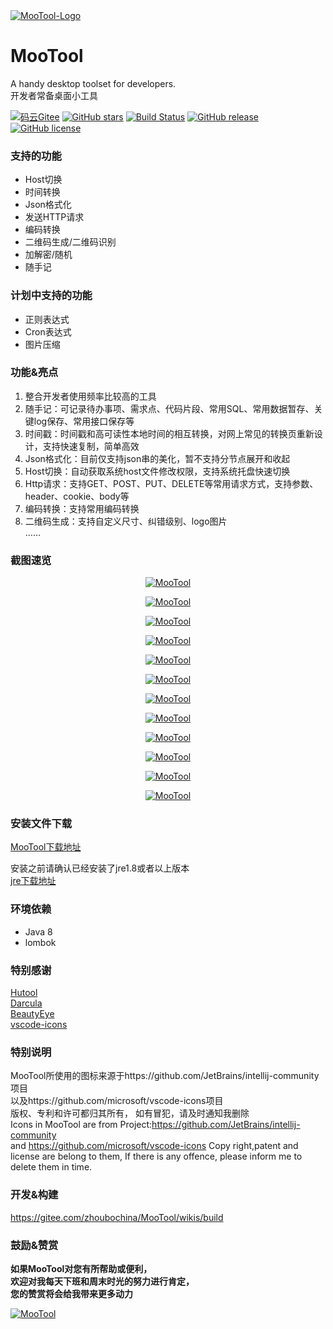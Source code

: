 <a href="https://gitee.com/zhoubochina/MooTool">
 <img alt="MooTool-Logo" src="https://raw.githubusercontent.com/rememberber/MooTool/master/src/main/resources/icon/logo-128.png">
</a>
  
# MooTool 
A handy desktop toolset for developers.   
开发者常备桌面小工具  

[![码云Gitee](https://gitee.com/zhoubochina/MooTool/badge/star.svg?theme=blue)](https://gitee.com/zhoubochina/MooTool)
[![GitHub stars](https://img.shields.io/github/stars/rememberber/MooTool.svg)](https://github.com/rememberber/MooTool)
[![Build Status](https://travis-ci.org/rememberber/MooTool.svg?branch=master)](https://travis-ci.org/rememberber/MooTool)
[![GitHub release](https://img.shields.io/github/v/release/rememberber/MooTool)](https://github.com/rememberber/MooTool/releases)
[![GitHub license](https://img.shields.io/github/license/rememberber/MooTool)](https://github.com/rememberber/MooTool/blob/master/LICENSE.txt)

### 支持的功能
+ Host切换  
+ 时间转换  
+ Json格式化  
+ 发送HTTP请求  
+ 编码转换  
+ 二维码生成/二维码识别 
+ 加解密/随机  
+ 随手记  

### 计划中支持的功能
+ 正则表达式  
+ Cron表达式  
+ 图片压缩  

### 功能&亮点
1. 整合开发者使用频率比较高的工具  
2. 随手记：可记录待办事项、需求点、代码片段、常用SQL、常用数据暂存、关键log保存、常用接口保存等
3. 时间戳：时间戳和高可读性本地时间的相互转换，对网上常见的转换页重新设计，支持快速复制，简单高效  
4. Json格式化：目前仅支持json串的美化，暂不支持分节点展开和收起  
5. Host切换：自动获取系统host文件修改权限，支持系统托盘快速切换  
6. Http请求：支持GET、POST、PUT、DELETE等常用请求方式，支持参数、header、cookie、body等  
7. 编码转换：支持常用编码转换  
8. 二维码生成：支持自定义尺寸、纠错级别、logo图片  
……

### 截图速览

<p align="center">
  <a href="https://raw.githubusercontent.com/rememberber/MooTool/master/screen_shoot/mt-quickNote.png">
   <img alt="MooTool" src="https://raw.githubusercontent.com/rememberber/MooTool/master/screen_shoot/mt-quickNote.png">
  </a>
</p>  

<p align="center">
  <a href="https://raw.githubusercontent.com/rememberber/MooTool/master/screen_shoot/mt-timeConvert.png">
   <img alt="MooTool" src="https://raw.githubusercontent.com/rememberber/MooTool/master/screen_shoot/mt-timeConvert.png">
  </a>
</p>  

<p align="center">
  <a href="https://raw.githubusercontent.com/rememberber/MooTool/master/screen_shoot/mt-jsonBeauty.png">
   <img alt="MooTool" src="https://raw.githubusercontent.com/rememberber/MooTool/master/screen_shoot/mt-jsonBeauty.png">
  </a>
</p>  

<p align="center">
  <a href="https://raw.githubusercontent.com/rememberber/MooTool/master/screen_shoot/mt-switchHost.png">
   <img alt="MooTool" src="https://raw.githubusercontent.com/rememberber/MooTool/master/screen_shoot/mt-switchHost.png">
  </a>
</p>  

<p align="center">
  <a href="https://raw.githubusercontent.com/rememberber/MooTool/master/screen_shoot/mt-httpRequest.png">
   <img alt="MooTool" src="https://raw.githubusercontent.com/rememberber/MooTool/master/screen_shoot/mt-httpRequest.png">
  </a>
</p>  

<p align="center">
  <a href="https://raw.githubusercontent.com/rememberber/MooTool/master/screen_shoot/mt-encode.png">
   <img alt="MooTool" src="https://raw.githubusercontent.com/rememberber/MooTool/master/screen_shoot/mt-encode.png">
  </a>
</p>  

<p align="center">
  <a href="https://raw.githubusercontent.com/rememberber/MooTool/master/screen_shoot/mt-qrcode.png">
   <img alt="MooTool" src="https://raw.githubusercontent.com/rememberber/MooTool/master/screen_shoot/mt-qrcode.png">
  </a>
</p>  

<p align="center">
  <a href="https://raw.githubusercontent.com/rememberber/MooTool/master/screen_shoot/mt-crypto.png">
   <img alt="MooTool" src="https://raw.githubusercontent.com/rememberber/MooTool/master/screen_shoot/mt-crypto.png">
  </a>
</p>  

<p align="center">
  <a href="https://raw.githubusercontent.com/rememberber/MooTool/master/screen_shoot/mt-setting.png">
   <img alt="MooTool" src="https://raw.githubusercontent.com/rememberber/MooTool/master/screen_shoot/mt-setting.png">
  </a>
</p>  

<p align="center">
  <a href="https://raw.githubusercontent.com/rememberber/MooTool/master/screen_shoot/mt-about.png">
   <img alt="MooTool" src="https://raw.githubusercontent.com/rememberber/MooTool/master/screen_shoot/mt-about.png">
  </a>
</p>  

<p align="center">
  <a href="https://raw.githubusercontent.com/rememberber/MooTool/master/screen_shoot/mt-calculator.png">
   <img alt="MooTool" src="https://raw.githubusercontent.com/rememberber/MooTool/master/screen_shoot/mt-calculator.png">
  </a>
</p>  

<p align="center">
  <a href="https://raw.githubusercontent.com/rememberber/MooTool/master/screen_shoot/mt-net.png">
   <img alt="MooTool" src="https://raw.githubusercontent.com/rememberber/MooTool/master/screen_shoot/mt-net.png">
  </a>
</p>  

### 安装文件下载

[MooTool下载地址](https://gitee.com/zhoubochina/MooTool/wikis/download)  

安装之前请确认已经安装了jre1.8或者以上版本   
[jre下载地址](http://www.oracle.com/technetwork/java/javase/downloads/jre8-downloads-2133155.html)  

### 环境依赖
+ Java 8
+ lombok

### 特别感谢
[Hutool](http://hutool.cn/)  
[Darcula](https://github.com/bulenkov/Darcula)  
[BeautyEye](https://gitee.com/jackjiang/beautyeye)  
[vscode-icons](https://github.com/microsoft/vscode-icons)  

### 特别说明
MooTool所使用的图标来源于https://github.com/JetBrains/intellij-community项目  
以及https://github.com/microsoft/vscode-icons项目  
版权、专利和许可都归其所有，
如有冒犯，请及时通知我删除  
Icons in MooTool are from Project:https://github.com/JetBrains/intellij-community  
and https://github.com/microsoft/vscode-icons
Copy right,patent and license are belong to them,
If there is any offence, please inform me to delete them in time.  

### 开发&构建

https://gitee.com/zhoubochina/MooTool/wikis/build

### 鼓励&赞赏  
**如果MooTool对您有所帮助或便利，  
欢迎对我每天下班和周末时光的努力进行肯定，  
您的赞赏将会给我带来更多动力**
<p align="left">
  <a href="https://gitee.com/zhoubochina/MooTool">
   <img alt="MooTool" src="http://download.zhoubochina.com/file/wx-zanshang.jpg">
  </a>
</p>